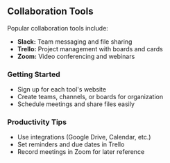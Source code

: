 ## Collaboration Tools

Popular collaboration tools include:
- **Slack:** Team messaging and file sharing
- **Trello:** Project management with boards and cards
- **Zoom:** Video conferencing and webinars

### Getting Started
- Sign up for each tool's website
- Create teams, channels, or boards for organization
- Schedule meetings and share files easily

### Productivity Tips
- Use integrations (Google Drive, Calendar, etc.)
- Set reminders and due dates in Trello
- Record meetings in Zoom for later reference
